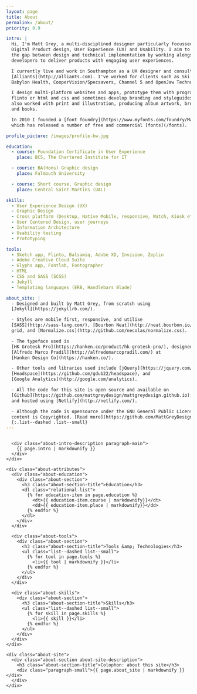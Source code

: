 ```yaml
---
layout: page
title: About
permalink: /about/
priority: 0.9

intro: |
  Hi, I'm Matt Grey, a multi-disciplined designer particularly focussed around
  Digital Product design, User Experience (UX) and Usability. I aim to bridge
  the gap between design and technical implementation by working alongside
  developers to deliver products with engaging user experiences.

  I currently live and work in Southampton as a UX designer and consultant at
  [Alliants](http://alliants.com). I've worked for clients such as Ski Solutions,
  Babylon Health, CooperVision/Specsavers, Channel 5 and OpenJaw Technologies.

  I design multi-platform websites and apps, prototype them with programs like
  flinto or html and css and sometimes develop branding and styleguides. I have
  also worked with print and illustration, producing album artwork, brochures
  and books.

  In 2010 I founded a [font foundry](https://www.myfonts.com/foundry/Matt_Grey/),
  which has released a number of free and commercial [fonts](/fonts).

profile_picture: /images/profile-bw.jpg

education:
  - course: Foundation Certificate in User Experience
    place: BCS, The Chartered Institute for IT

  - course: BA(Hons) Graphic design
    place: Falmouth University

  - course: Short course, Graphic design
    place: Central Saint Martins (UAL)

skills:
  - User Experience Design (UX)
  - Graphic Design
  - Cross platform (Desktop, Native Mobile, responsive, Watch, Kiosk etc.)
  - User Centered Design, user journeys
  - Information Architecture
  - Usability testing
  - Prototyping

tools:
  - Sketch app, Flinto, Balsamiq, Adobe XD, Invision, Zeplin
  - Adobe Creative Cloud Suite
  - Glyphs app, Fontlab, Fontographer
  - HTML
  - CSS and SASS (SCSS)
  - Jekyll
  - Templating languages (ERB, Handlebars Blade)

about_site: |
  - Designed and built by Matt Grey, from scratch using
  [Jekyll](https://jekyllrb.com/).

  - Styles are mobile first, responsive, and utilise
  [SASS](http://sass-lang.com/), [Bourbon Neat](http://neat.bourbon.io/) for the
  grid, and [Normalize.css](http://github.com/necolas/normalize.css).

  - The typeface used is
  [HK Grotesk Pro](https://hanken.co/product/hk-grotesk-pro/), designed by
  [Alfredo Marco Pradil](http://alfredomarcopradil.com/) at
  [Hanken Design Co](https://hanken.co/).

  - Other tools and libraries used include [jQuery](https://jquery.com/),
  [Headspace](https://github.com/gdub22/headspace), and
  [Google Analytics](http://google.com/analytics).

  - All the code for this site is open source and available on
  [Github](https://github.com/mattgreydesign/mattgreydesign.github.io), deployed
  and hosted using [Netlify](http://netlify.com/).

  - Although the code is opensource under the GNU General Public License v3, all
  content is Copyrighted. [Read more](https://github.com/MattGreyDesign/mattgreydesign.github.io/blob/master/LICENSE)
  {:.list--dashed .list--small}
---
```


<script type="application/ld+json">
  {
    "@context": "http://schema.org/",
    "@type": "Person",
    "name": "Matt Grey",
    "jobTitle": "UX Designer",
    "nationality": "British",
    "url": "http://www.himatt.com/",
    "address": {
      "@type": "PostalAddress",
      "addressLocality": "London",
      "addressCountry": "United Kingdom"
    }
  }
</script>

<div class="about-wrapper">
  <div class="about">
    <div class="about-intro">
      <div class="about-intro-image paragraph-main">
        <img src="{{ page.profile_picture }}" alt="">
      </div>

      <div class="about-intro-description paragraph-main">
        {{ page.intro | markdownify }}
      </div>
    </div>

    <div class="about-attributes">
      <div class="about-education">
        <div class="about-section">
          <h3 class="about-section-title">Education</h3>
          <dl class="relational-list">
            {% for education-item in page.education %}
              <dt>{{ education-item.course | markdownify}}</dt>
              <dd>{{ education-item.place | markdownify}}</dd>
            {% endfor %}
          </dl>
        </div>
      </div>

      <div class="about-tools">
        <div class="about-section">
          <h3 class="about-section-title">Tools &amp; Technologies</h3>
          <ul class="list--dashed list--small">
            {% for tool in page.tools %}
              <li>{{ tool | markdownify }}</li>
            {% endfor %}
          </ul>
        </div>
      </div>

      <div class="about-skills">
        <div class="about-section">
          <h3 class="about-section-title">Skills</h3>
          <ul class="list--dashed list--small">
            {% for skill in page.skills %}
              <li>{{ skill }}</li>
            {% endfor %}
          </ul>
        </div>
      </div>
    </div>

    <div class="about-site">
      <div class="about-section about-site-description">
        <h3 class="about-section-title">Colophon: about this site</h3>
        <div class="paragraph-small">{{ page.about_site | markdownify }}</div>
      </div>
    </div>

  </div>
</div>
